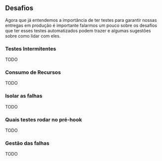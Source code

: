 ## Desafios

Agora que já entendemos a importância de ter testes para garantir nossas entregas em produção é importante falarmos um pouco sobre os desafios que ter esses testes automatizados podem trazer e algumas sugestões sobre como lidar com eles.

### Testes Intermitentes
TODO

### Consumo de Recursos
TODO

### Isolar as falhas
TODO

### Quais testes rodar no pré-hook
TODO

### Gestão das falhas
TODO
